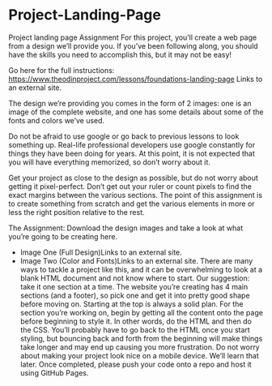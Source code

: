 # Project-Landing-Page
Project landing page Assignment
For this project, you’ll create a web page from a design we’ll provide you. If you’ve been following along, you should have the skills you need to accomplish this, but it may not be easy!

 

Go here for the full instructions: https://www.theodinproject.com/lessons/foundations-landing-page Links to an external site. 

 

The design we’re providing you comes in the form of 2 images: one is an image of the complete website, and one has some details about some of the fonts and colors we’ve used.

Do not be afraid to use google or go back to previous lessons to look something up. Real-life professional developers use google constantly for things they have been doing for years. At this point, it is not expected that you will have everything memorized, so don’t worry about it.


Get your project as close to the design as possible, but do not worry about getting it pixel-perfect. Don’t get out your ruler or count pixels to find the exact margins between the various sections. The point of this assignment is to create something from scratch and get the various elements in more or less the right position relative to the rest.

 

The Assignment:
Download the design images and take a look at what you’re going to be creating here.
- Image One (Full Design)Links to an external site.
- Image Two (Color and Fonts)Links to an external site.
There are many ways to tackle a project like this, and it can be overwhelming to look at a blank HTML document and not know where to start. Our suggestion: take it one section at a time. The website you’re creating has 4 main sections (and a footer), so pick one and get it into pretty good shape before moving on. Starting at the top is always a solid plan.
For the section you’re working on, begin by getting all the content onto the page before beginning to style it. In other words, do the HTML and then do the CSS. You’ll probably have to go back to the HTML once you start styling, but bouncing back and forth from the beginning will make things take longer and may end up causing you more frustration.
Do not worry about making your project look nice on a mobile device. We’ll learn that later.
Once completed, please push your code onto a repo and host it using GitHub Pages.
